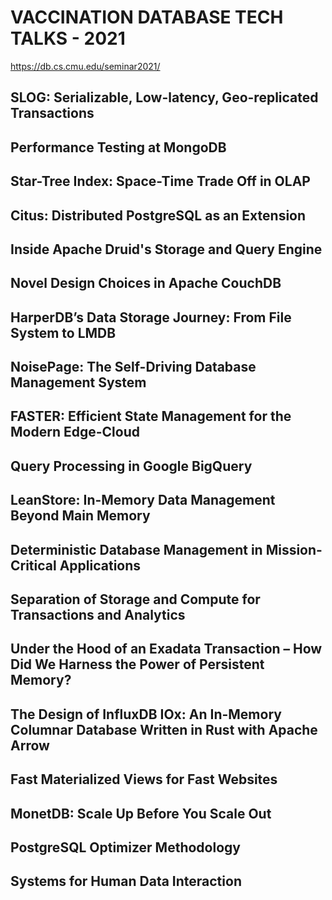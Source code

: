 # VACCINATION DATABASE TECH TALKS - 2021

https://db.cs.cmu.edu/seminar2021/

## SLOG: Serializable, Low-latency, Geo-replicated Transactions	

## Performance Testing at MongoDB	

## Star-Tree Index: Space-Time Trade Off in OLAP	

## Citus: Distributed PostgreSQL as an Extension	

## Inside Apache Druid's Storage and Query Engine	

## Novel Design Choices in Apache CouchDB	

## HarperDB’s Data Storage Journey: From File System to LMDB	

## NoisePage: The Self-Driving Database Management System	

## FASTER: Efficient State Management for the Modern Edge-Cloud	

## Query Processing in Google BigQuery	

## LeanStore: In-Memory Data Management Beyond Main Memory	

## Deterministic Database Management in Mission-Critical Applications	

## Separation of Storage and Compute for Transactions and Analytics	

## Under the Hood of an Exadata Transaction – How Did We Harness the Power of Persistent Memory?	

## The Design of InfluxDB IOx: An In-Memory Columnar Database Written in Rust with Apache Arrow	

## Fast Materialized Views for Fast Websites	

## MonetDB: Scale Up Before You Scale Out	

## PostgreSQL Optimizer Methodology	

## Systems for Human Data Interaction	
